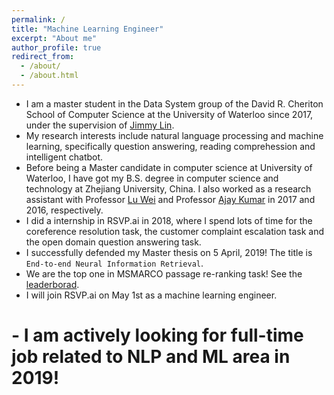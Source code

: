 ```yaml
---
permalink: /
title: "Machine Learning Engineer"
excerpt: "About me"
author_profile: true
redirect_from: 
  - /about/
  - /about.html
---
```


- I am a master student in the Data System group of the David R. Cheriton School of Computer Science at the University of Waterloo since 2017, under the supervision of [Jimmy Lin](https://cs.uwaterloo.ca/~jimmylin/).
- My research interests include natural language processing and machine learning, specifically question answering, reading comprehession and intelligent chatbot. 
- Before being a Master candidate in computer science at University of Waterloo, I have got my B.S. degree in computer science and technology at Zhejiang University, China. I also worked as a research assistant with Professor [Lu Wei](https://istd.sutd.edu.sg/people/faculty/lu-wei) and Professor [Ajay Kumar](https://www4.comp.polyu.edu.hk/~csajaykr/) in 2017 and 2016, respectively.
- I did a internship in RSVP.ai in 2018, where I spend lots of time for the coreference resolution task, the customer complaint escalation task and the open domain question answering task.
- I successfully defended my Master thesis on 5 April, 2019! The title is `End-to-end Neural Information Retrieval`.
- We are the top one in MSMARCO passage re-ranking task! See the [leaderborad](http://www.msmarco.org/leaders.aspx).
- I will join RSVP.ai on May 1st as a machine learning engineer.
# - I am actively looking for full-time job related to NLP and ML area in 2019!
